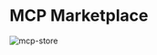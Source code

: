 # MCP Marketplace

![mcp-store](https://github.com/user-attachments/assets/a3e05313-20e5-423b-bf93-245cfc4e3d2e)
